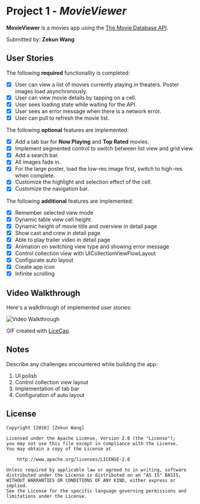 # Project 1 - *MovieViewer*

**MovieViewer** is a movies app using the [The Movie Database API](http://docs.themoviedb.apiary.io/#).

Submitted by: **Zekun Wang**

## User Stories

The following **required** functionality is completed:

- [x] User can view a list of movies currently playing in theaters. Poster images load asynchronously.
- [x] User can view movie details by tapping on a cell.
- [x] User sees loading state while waiting for the API.
- [x] User sees an error message when there is a network error.
- [x] User can pull to refresh the movie list.

The following **optional** features are implemented:

- [x] Add a tab bar for **Now Playing** and **Top Rated** movies.
- [x] Implement segmented control to switch between list view and grid view.
- [x] Add a search bar.
- [x] All images fade in.
- [x] For the large poster, load the low-res image first, switch to high-res when complete.
- [x] Customize the highlight and selection effect of the cell.
- [x] Customize the navigation bar.

The following **additional** features are implemented:

- [x] Remember selected view mode
- [x] Dynamic table view cell height
- [x] Dynamic height of movie title and overview in detail page
- [x] Show cast and crew in detail page
- [x] Able to play trailer video in detail page
- [x] Animation on switching view type and showing error message
- [x] Control collection view with UICollectionViewFlowLayout
- [x] Configurate auto layout
- [x] Create app icon
- [x] Infinite scrolling

## Video Walkthrough

Here's a walkthrough of implemented user stories:

![Video Walkthrough](MovieViewer_v2.gif)

GIF created with [LiceCap](http://www.cockos.com/licecap/).

## Notes

Describe any challenges encountered while building the app:

1. UI polish
2. Control collection view layout
3. Implementation of tab bar
4. Configuration of auto layout

## License

    Copyright [2016] [Zekun Wang]

    Licensed under the Apache License, Version 2.0 (the "License");
    you may not use this file except in compliance with the License.
    You may obtain a copy of the License at

        http://www.apache.org/licenses/LICENSE-2.0

    Unless required by applicable law or agreed to in writing, software
    distributed under the License is distributed on an "AS IS" BASIS,
    WITHOUT WARRANTIES OR CONDITIONS OF ANY KIND, either express or implied.
    See the License for the specific language governing permissions and
    limitations under the License.
